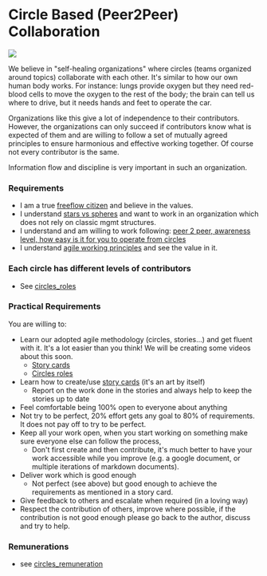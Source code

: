 # Circle Based (Peer2Peer) Collaboration

![](threefold__collaboration.png  )

We believe in "self-healing organizations" where circles (teams organized around topics) collaborate with each other. It's similar to how our own human body works. For instance: lungs provide oxygen but they need red-blood cells to move the oxygen to the rest of the body; the brain can tell us where to drive, but it needs hands and feet to operate the car.

Organizations like this give a lot of independence to their contributors. However, the organizations can only succeed if contributors know what is expected of them and are willing to follow a set of mutually agreed principles to ensure harmonious and effective working together. Of course not every contributor is the same.

Information flow and discipline is very important in such an organization.

### Requirements

- I am a true [freeflow citizen](threefold__freeflow_citizen.md) and believe in the values.
- I understand [stars vs spheres](threefold__stars_vs_spheres.md) and want to work in an organization which does not rely on classic mgmt structures.
- I understand and am willing to work following: [peer 2 peer, awareness level, how easy is it for you to operate from circles](threefold__p2p_awareness_level.md)
- I understand [agile working principles](threefold__agileprinciples.md) and see the value in it.

### Each circle has different levels of contributors

- See [circles_roles](threefold__circles_roles.md)

### Practical Requirements

You are willing to:

- Learn our adopted agile methodology (circles, stories...) and get fluent with it. It's a lot easier than you think! We will be creating some videos about this soon.
    - [Story cards](threefold__stories.md)
    - [Circles roles](threefold__circles_roles.md)
- Learn how to create/use [story cards](threefold__stories.md) (it's an art by itself)
    - Report on the work done in the stories and always help to keep the stories up to date
- Feel comfortable being 100% open to everyone about anything
- Not try to be perfect, 20% effort gets any goal to 80% of requirements. It does not pay off to try to be perfect.
- Keep all your work open, when you start working on something make sure everyone else can follow the process, 
    - Don't first create and then contribute, it's much better to have your work accessible while you improve 
      (e.g. a google document, or multiple iterations of markdown documents).
- Deliver work which is good enough
    - Not perfect (see above) but good enough to achieve the requirements as mentioned in a story card.
- Give feedback to others and escalate when required (in a loving way)
- Respect the contribution of others, improve where possible, if the contribution is not good enough please go back to the author, discuss and try to help.

### Remunerations

- see [circles_remuneration](threefold__circles_remuneration.md)
<!-- ![](./img/collaboration_header.jpg) -->